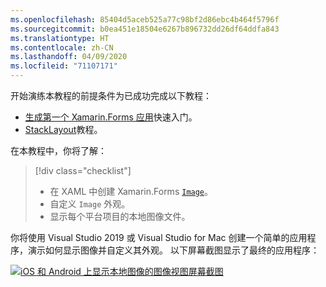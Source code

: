 ```yaml
---
ms.openlocfilehash: 85404d5aceb525a77c98bf2d86ebc4b464f5796f
ms.sourcegitcommit: b0ea451e18504e6267b896732dd26df64ddfa843
ms.translationtype: HT
ms.contentlocale: zh-CN
ms.lasthandoff: 04/09/2020
ms.locfileid: "71107171"
---
```

开始演练本教程的前提条件为已成功完成以下教程：

- [生成第一个 Xamarin.Forms 应用](~/get-started/first-app/index.md)快速入门。
- [StackLayout](~/get-started/tutorials/stacklayout/index.yml)教程。

在本教程中，你将了解：

> [!div class="checklist"]
>
> - 在 XAML 中创建 Xamarin.Forms [`Image`](xref:Xamarin.Forms.Image)。
> - 自定义 `Image` 外观。
> - 显示每个平台项目的本地图像文件。

你将使用 Visual Studio 2019 或 Visual Studio for Mac 创建一个简单的应用程序，演示如何显示图像并自定义其外观。 以下屏幕截图显示了最终的应用程序：

[![iOS 和 Android 上显示本地图像的图像视图屏幕截图](../images/local-file.png "显示本地图像的图像视图")](../images/local-file-large.png#lightbox "显示本地图像的图像视图")
